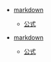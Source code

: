+ [markdown](/常用速查/markdown/)
  + [公式](/常用速查/markdown/公式)

+ [markdown](/常用速查/markdown/)
  + [公式](/常用速查/markdown/公式)
